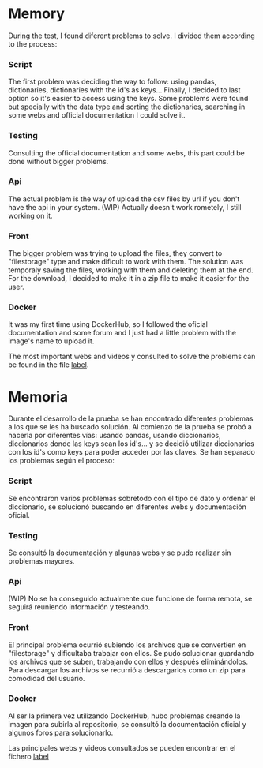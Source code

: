 # Memory

During the test, I found diferent problems to solve. I divided them according to the process:

### Script
The first problem was deciding the way to follow: using pandas, dictionaries, dictionaries with the id's as keys... Finally, I decided to last option so it's
easier to access using the keys.
Some problems were found but specially with the data type and sorting the dictionaries, searching in some webs and official documentation I could solve it.

### Testing
Consulting the official documentation and some webs, this part could be done without bigger problems.

### Api
The actual problem is the way of upload the csv files by url if you don't have the api in your system.
(WIP) Actually doesn't work rometely, I still working on it.

### Front
The bigger problem was trying to upload the files, they convert to "filestorage" type and make dificult to work with them. The solution was temporaly saving the files, wotking with them and deleting them at the end. For the download, I decided to make it in a zip file to make it easier for the user.

### Docker
It was my first time using DockerHub, so I followed the oficial documentation and some forum and I just had a little problem with the image's name to upload it.

The most important webs and videos y consulted to solve the problems can be found in the file [label](bibliography.txt).



# Memoria

Durante el desarrollo de la prueba se han encontrado diferentes problemas a los que se les ha buscado solución.
Al comienzo de la prueba se probó a hacerla por diferentes vías: usando pandas, usando diccionarios, diccionarios donde las keys sean los id's... 
y se decidió utilizar diccionarios con los id's como keys para poder acceder por las claves. Se han separado los problemas según el proceso:

### Script
Se encontraron varios problemas sobretodo con el tipo de dato y ordenar el diccionario, se solucionó buscando en diferentes webs y documentación oficial.

### Testing
Se consultó la documentación y algunas webs y se pudo realizar sin problemas mayores.

### Api
(WIP) No se ha conseguido actualmente que funcione de forma remota, se seguirá reuniendo información y testeando.

### Front
El principal problema ocurrió subiendo los archivos que se convertien en "filestorage" y dificultaba trabajar con ellos. Se pudo solucionar guardando los archivos
que se suben, trabajando con ellos y después eliminándolos. Para descargar los archivos se recurrió a descargarlos como un zip para comodidad del usuario.

### Docker
Al ser la primera vez utilizando DockerHub, hubo problemas creando la imagen para subirla al repositorio, se consultó la documentación oficial y algunos foros
para solucionarlo.

Las principales webs y videos consultados se pueden encontrar en el fichero [label](bibliography.txt)